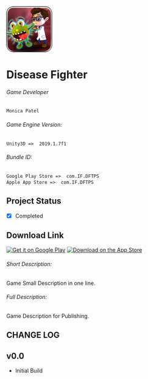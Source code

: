 <img src="Game Assets/Icon/game-icon.png" alt="game-title" height="120px">

# Disease Fighter
###### Game Developer 
    Monica Patel

###### Game Engine Version: 
    Unity3D =>  2019.1.7f1

###### Bundle ID:
    Google Play Store =>  com.IF.DFTPS
    Apple App Store =>  com.IF.DFTPS

## Project Status 
 - [X] Completed

## Download Link
[<img src="http://invisiblefiction.com/wp-content/uploads/download-btn-playstore-300x89.png" alt="Get it on Google Play" height="60px">](https://play.google.com/store/apps/developer?id=INVISIBLE+FICTION)
[<img src="http://invisiblefiction.com/wp-content/uploads/download-btn-iphone.png" alt="Download on the App Store" height="60px">](https://apps.apple.com/us/developer/kailashben-dabhi/id1505729201)

###### Short Description: 
Game Small Description in one line.

###### Full Description:
Game Description for Publishing.


## CHANGE LOG

v0.0
--------------------
- Initial Build
